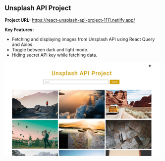 ## Unsplash API Project

**Project URL:**
https://react-unsplash-api-project-1111.netlify.app/

**Key Features:**

- Fetching and displaying images from Unsplash API using React Query and Axios.
- Toggle between dark and light mode.
- Hiding secret API key while fetching data.

<a href='https://react-unsplash-api-project-1111.netlify.app/' target='_blank'>
<img src='./src/assets/unsplash.jpg' width='700' alt='unsplash project image'>
</a>
